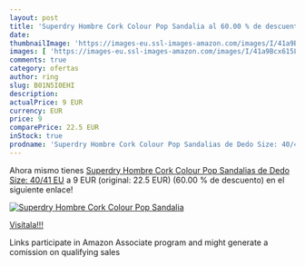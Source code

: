 ```yaml
---
layout: post
title: 'Superdry Hombre Cork Colour Pop Sandalia al 60.00 % de descuento'
date: 
thumbnailImage: 'https://images-eu.ssl-images-amazon.com/images/I/41a9Bcx615L._SL200_.jpg'
images: [ 'https://images-eu.ssl-images-amazon.com/images/I/41a9Bcx615L._SL200_.jpg' ]
comments: true
category: ofertas
author: ring
slug: B01N5I0EHI
description:
actualPrice: 9 EUR
currency: EUR
price: 9
comparePrice: 22.5 EUR
inStock: true
prodname: 'Superdry Hombre Cork Colour Pop Sandalias de Dedo Size: 40/41 EU'
---
```


Ahora mismo tienes [Superdry Hombre Cork Colour Pop Sandalias de Dedo Size: 40/41 EU](https://www.amazon.es/dp/B01N5I0EHI/?tag=tolees-21) a 9 EUR (original: 22.5 EUR) (60.00 %  de descuento) en el siguiente enlace!

[![Superdry Hombre Cork Colour Pop Sandalia](https://images-eu.ssl-images-amazon.com/images/I/41a9Bcx615L._SL200_.jpg)](https://www.amazon.es/dp/B01N5I0EHI/?tag=tolees-21)

[Visítala!!!](https://www.amazon.es/dp/B01N5I0EHI/?tag=tolees-21)

Links participate in Amazon Associate program and might generate a comission on qualifying sales
